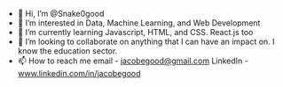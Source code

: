 - 👋 Hi, I’m @Snake0good
- 👀 I’m interested in Data, Machine Learning, and Web Development
- 🌱 I’m currently learning Javascript, HTML, and CSS. React.js too
- 💞️ I’m looking to collaborate on anything that I can have an impact on. I know the education sector. 
- 📫 How to reach me 
email - jacobegood@gmail.com
LinkedIn - www.linkedin.com/in/jacobegood

<!---
Snake0good/Snake0good is a ✨ special ✨ repository because its `README.md` (this file) appears on your GitHub profile.
You can click the Preview link to take a look at your changes.
--->

